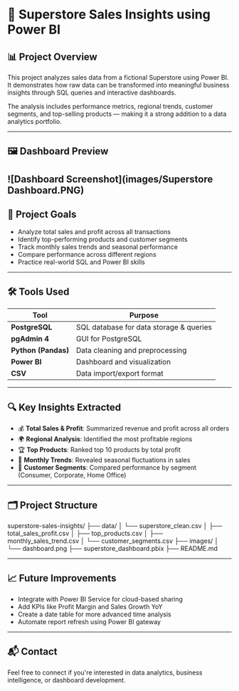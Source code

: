 # 🛒 Superstore Sales Insights using Power BI

## 📊 Project Overview

This project analyzes sales data from a fictional Superstore using Power BI. It demonstrates how raw data can be transformed into meaningful business insights through SQL queries and interactive dashboards.

The analysis includes performance metrics, regional trends, customer segments, and top-selling products — making it a strong addition to a data analytics portfolio.

---
## 🖼️ Dashboard Preview

![Dashboard Screenshot](images/Superstore Dashboard.PNG)
---

## 🎯 Project Goals

- Analyze total sales and profit across all transactions
- Identify top-performing products and customer segments
- Track monthly sales trends and seasonal performance
- Compare performance across different regions
- Practice real-world SQL and Power BI skills

---

## 🛠️ Tools Used

| Tool            | Purpose                                |
|-----------------|----------------------------------------|
| **PostgreSQL**  | SQL database for data storage & queries|
| **pgAdmin 4**   | GUI for PostgreSQL                     |
| **Python (Pandas)** | Data cleaning and preprocessing      |
| **Power BI**    | Dashboard and visualization            |
| **CSV**         | Data import/export format              |

---

## 🔍 Key Insights Extracted

- 💰 **Total Sales & Profit**: Summarized revenue and profit across all orders
- 🌍 **Regional Analysis**: Identified the most profitable regions
- 🏆 **Top Products**: Ranked top 10 products by total profit
- 📆 **Monthly Trends**: Revealed seasonal fluctuations in sales
- 👥 **Customer Segments**: Compared performance by segment (Consumer, Corporate, Home Office)

---

## 🗂️ Project Structure
superstore-sales-insights/
├── data/
│ └── superstore_clean.csv
│ ├── total_sales_profit.csv
│ ├── top_products.csv
│ ├── monthly_sales_trend.csv
│ └── customer_segments.csv
├── images/
│ └── dashboard.png
├── superstore_dashboard.pbix
├── README.md

---

## 📈 Future Improvements

- Integrate with Power BI Service for cloud-based sharing
- Add KPIs like Profit Margin and Sales Growth YoY
- Create a date table for more advanced time analysis
- Automate report refresh using Power BI gateway

---

## 📬 Contact

Feel free to connect if you're interested in data analytics, business intelligence, or dashboard development.


